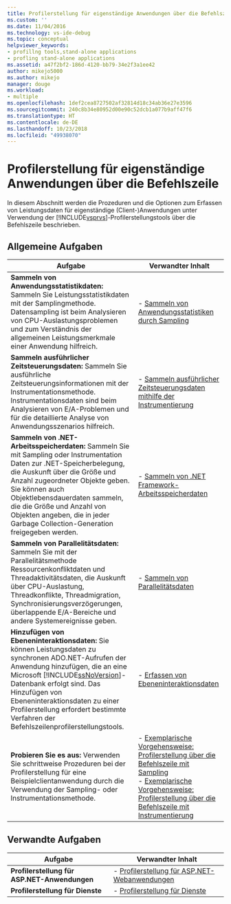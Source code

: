 ```yaml
---
title: Profilerstellung für eigenständige Anwendungen über die Befehlszeile | Microsoft-Dokumentation
ms.custom: ''
ms.date: 11/04/2016
ms.technology: vs-ide-debug
ms.topic: conceptual
helpviewer_keywords:
- profillng tools,stand-alone applications
- profling stand-alone applications
ms.assetid: a47f2bf2-186d-4120-bb79-34e2f3a1ee42
author: mikejo5000
ms.author: mikejo
manager: douge
ms.workload:
- multiple
ms.openlocfilehash: 1def2cea8727502af32814d18c34ab36e27e3596
ms.sourcegitcommit: 240c8b34e80952d00e90c52dcb1a077b9aff47f6
ms.translationtype: HT
ms.contentlocale: de-DE
ms.lasthandoff: 10/23/2018
ms.locfileid: "49938070"
---
```

# <a name="command-line-profiling-of-stand-alone-applications"></a>Profilerstellung für eigenständige Anwendungen über die Befehlszeile
In diesem Abschnitt werden die Prozeduren und die Optionen zum Erfassen von Leistungsdaten für eigenständige (Client-)Anwendungen unter Verwendung der [!INCLUDE[vsprvs](../code-quality/includes/vsprvs_md.md)]-Profilerstellungstools über die Befehlszeile beschrieben.  

## <a name="common-tasks"></a>Allgemeine Aufgaben  

| Aufgabe | Verwandter Inhalt |
| - | - |
| **Sammeln von Anwendungsstatistikdaten:** Sammeln Sie Leistungsstatistikdaten mit der Samplingmethode. Datensampling ist beim Analysieren von CPU-Auslastungsproblemen und zum Verständnis der allgemeinen Leistungsmerkmale einer Anwendung hilfreich. | -   [Sammeln von Anwendungsstatistiken durch Sampling](../profiling/collecting-application-statistics-for-stand-alone-applications.md) |
| **Sammeln ausführlicher Zeitsteuerungsdaten:** Sammeln Sie ausführliche Zeitsteuerungsinformationen mit der Instrumentationsmethode. Instrumentationsdaten sind beim Analysieren von E/A-Problemen und für die detaillierte Analyse von Anwendungsszenarios hilfreich. | -   [Sammeln ausführlicher Zeitsteuerungsdaten mithilfe der Instrumentierung](../profiling/collecting-detailed-timing-data-for-a-stand-alone-application.md) |
| **Sammeln von .NET-Arbeitsspeicherdaten:** Sammeln Sie mit Sampling oder Instrumentation Daten zur .NET-Speicherbelegung, die Auskunft über die Größe und Anzahl zugeordneter Objekte geben. Sie können auch Objektlebensdauerdaten sammeln, die die Größe und Anzahl von Objekten angeben, die in jeder Garbage Collection-Generation freigegeben werden. | -   [Sammeln von .NET Framework-Arbeitsspeicherdaten](../profiling/collecting-dotnet-framework-memory-data-for-stand-alone-applications.md) |
| **Sammeln von Parallelitätsdaten:** Sammeln Sie mit der Parallelitätsmethode Ressourcenkonfliktdaten und Threadaktivitätsdaten, die Auskunft über CPU-Auslastung, Threadkonflikte, Threadmigration, Synchronisierungsverzögerungen, überlappende E/A-Bereiche und andere Systemereignisse geben. | -   [Sammeln von Parallelitätsdaten](../profiling/collecting-concurrency-data-for-stand-alone-applications.md) |
| **Hinzufügen von Ebeneninteraktionsdaten:** Sie können Leistungsdaten zu synchronen ADO.NET-Aufrufen der Anwendung hinzufügen, die an eine Microsoft [!INCLUDE[ssNoVersion](../data-tools/includes/ssnoversion_md.md)]-Datenbank erfolgt sind. Das Hinzufügen von Ebeneninteraktionsdaten zu einer Profilerstellung erfordert bestimmte Verfahren der Befehlszeilenprofilerstellungstools. | -   [Erfassen von Ebeneninteraktionsdaten](../profiling/adding-tier-interaction-data-from-the-command-line.md) |
| **Probieren Sie es aus:** Verwenden Sie schrittweise Prozeduren bei der Profilerstellung für eine Beispielclientanwendung durch die Verwendung der Sampling- oder Instrumentationsmethode. | -   [Exemplarische Vorgehensweise: Profilerstellung über die Befehlszeile mit Sampling](../profiling/walkthrough-command-line-profiling-using-sampling.md)<br />-   [Exemplarische Vorgehensweise: Profilerstellung über die Befehlszeile mit Instrumentierung](../profiling/walkthrough-command-line-profiling-using-instrumentation.md) |

## <a name="related-tasks"></a>Verwandte Aufgaben  

|Aufgabe|Verwandter Inhalt|  
|----------|---------------------|  
|**Profilerstellung für ASP.NET-Anwendungen**|-   [Profilerstellung für ASP.NET-Webanwendungen](../profiling/command-line-profiling-of-aspnet-web-applications.md)|  
|**Profilerstellung für Dienste**|-   [Profilerstellung für Dienste](../profiling/command-line-profiling-of-services.md)|